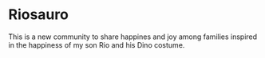 # Riosauro
This is a new community to share happines and joy among families inspired in the happiness of my son Rio and his Dino costume.
